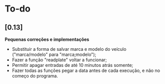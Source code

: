 # To-do

## [0.13]

**Pequenas correções e implementações**

- Substituir a forma de salvar marca e modelo do veículo ("marca/modelo" para "marca;modelo");
- Fazer a função "readplate" voltar a funcionar;
- Permitir apagar entradas de até 10 minutos atrás somente;
- Fazer todas as funções pegar a data antes de cada execução, e não no começo do programa.
